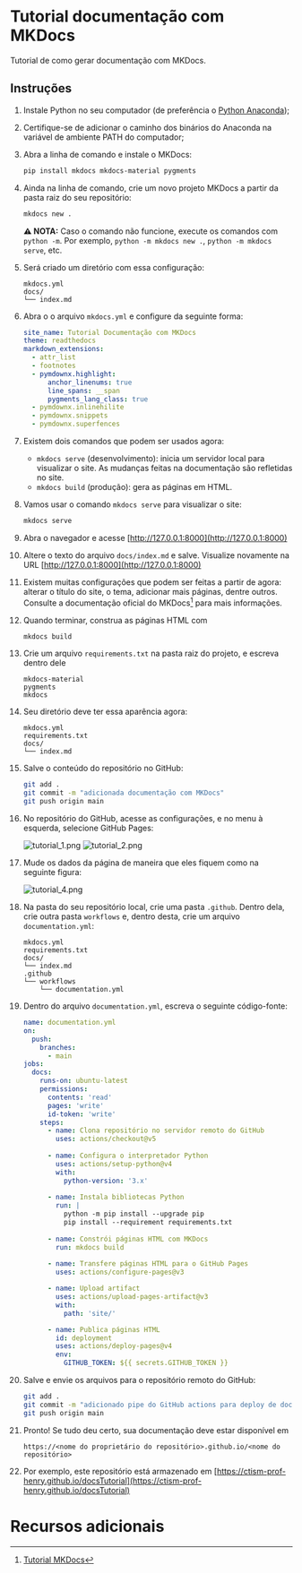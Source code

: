 # Tutorial documentação com MKDocs

Tutorial de como gerar documentação com MKDocs.

## Instruções

1. Instale Python no seu computador (de preferência o [Python Anaconda](https://www.anaconda.com/download));
2. Certifique-se de adicionar o caminho dos binários do Anaconda na variável de ambiente PATH do computador;
3. Abra a linha de comando e instale o MKDocs:
   ```bash
   pip install mkdocs mkdocs-material pygments
   ```
   
4. Ainda na linha de comando, crie um novo projeto MKDocs a partir da pasta raiz do seu repositório:
   ```bash
   mkdocs new .
   ```
   **⚠️ NOTA:** Caso o comando não funcione, execute os comandos com `python -m`. Por exemplo, `python -m mkdocs new .`,
   `python -m mkdocs serve`, etc.

5. Será criado um diretório com essa configuração:
   ```
   mkdocs.yml    
   docs/         
   └── index.md  
   ```

6. Abra o o arquivo `mkdocs.yml` e configure da seguinte forma:
   ```yaml
   site_name: Tutorial Documentação com MKDocs
   theme: readthedocs
   markdown_extensions:
     - attr_list
     - footnotes
     - pymdownx.highlight:
         anchor_linenums: true
         line_spans: __span
         pygments_lang_class: true
     - pymdownx.inlinehilite
     - pymdownx.snippets
     - pymdownx.superfences
   ```

7. Existem dois comandos que podem ser usados agora:
   * `mkdocs serve` (desenvolvimento): inicia um servidor local para visualizar o site. As mudanças feitas na 
     documentação são refletidas no site.
   * `mkdocs build` (produção): gera as páginas em HTML.

8. Vamos usar o comando `mkdocs serve` para visualizar o site:
   ```bash
   mkdocs serve
   ```

9. Abra o navegador e acesse [http://127.0.0.1:8000](http://127.0.0.1:8000)
10. Altere o texto do arquivo `docs/index.md` e salve. Visualize novamente na URL [http://127.0.0.1:8000](http://127.0.0.1:8000) 
11. Existem muitas configurações que podem ser feitas a partir de agora: alterar o título do site, o tema, adicionar mais 
    páginas, dentre outros. Consulte a documentação oficial do MKDocs[^1] para mais informações.
12. Quando terminar, construa as páginas HTML com 
    
    ```bash
    mkdocs build
    ```

13. Crie um arquivo `requirements.txt` na pasta raiz do projeto, e escreva dentro dele
    ```
    mkdocs-material
    pygments
    mkdocs
    ```
    
14. Seu diretório deve ter essa aparência agora:
    ```
    mkdocs.yml          
    requirements.txt    
    docs/               
    └── index.md        
    ```

15. Salve o conteúdo do repositório no GitHub:
    
    ```bash
    git add .
    git commit -m "adicionada documentação com MKDocs"
    git push origin main
    ```
    
16. No repositório do GitHub, acesse as configurações, e no menu à esquerda, selecione GitHub Pages:

    ![tutorial_1.png](docs/images/tutorial_1.png)
    ![tutorial_2.png](docs/images/tutorial_2.png)

17. Mude os dados da página de maneira que eles fiquem como na seguinte figura:

    ![tutorial_4.png](docs/images/tutorial_4.png)

18. Na pasta do seu repositório local, crie uma pasta `.github`. Dentro dela, crie outra pasta `workflows` e, dentro 
    desta, crie um arquivo `documentation.yml`:
    ```
    mkdocs.yml    
    requirements.txt    
    docs/         
    └── index.md  
    .github
    └── workflows
        └── documentation.yml
    ```
    
19. Dentro do arquivo `documentation.yml`, escreva o seguinte código-fonte:

    ```yaml
    name: documentation.yml
    on:
      push:
        branches:
          - main
    jobs:
      docs:
        runs-on: ubuntu-latest
        permissions:
          contents: 'read'
          pages: 'write'
          id-token: 'write'
        steps:
          - name: Clona repositório no servidor remoto do GitHub
            uses: actions/checkout@v5
            
          - name: Configura o interpretador Python
            uses: actions/setup-python@v4
            with:
              python-version: '3.x'
              
          - name: Instala bibliotecas Python
            run: |
              python -m pip install --upgrade pip
              pip install --requirement requirements.txt
              
          - name: Constrói páginas HTML com MKDocs
            run: mkdocs build
            
          - name: Transfere páginas HTML para o GitHub Pages
            uses: actions/configure-pages@v3
    
          - name: Upload artifact
            uses: actions/upload-pages-artifact@v3
            with:
              path: 'site/'
    
          - name: Publica páginas HTML
            id: deployment
            uses: actions/deploy-pages@v4
            env:
              GITHUB_TOKEN: ${{ secrets.GITHUB_TOKEN }}
    ```

20. Salve e envie os arquivos para o repositório remoto do GitHub:

    ```bash
    git add .
    git commit -m "adicionado pipe do GitHub actions para deploy de documentação no GitHub pages"
    git push origin main
    ```
    
21. Pronto! Se tudo deu certo, sua documentação deve estar disponível em 
    
    ```
    https://<nome do proprietário do repositório>.github.io/<nome do repositório>
    ```

22. Por exemplo, este repositório está armazenado em 
    [https://ctism-prof-henry.github.io/docsTutorial](https://ctism-prof-henry.github.io/docsTutorial)


# Recursos adicionais

[^1]: [Tutorial MKDocs](https://www.mkdocs.org/getting-started)
